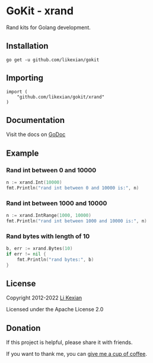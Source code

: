 # GoKit - xrand

Rand kits for Golang development.

## Installation

    go get -u github.com/likexian/gokit

## Importing

    import (
        "github.com/likexian/gokit/xrand"
    )

## Documentation

Visit the docs on [GoDoc](https://godoc.org/github.com/likexian/gokit/xrand)

## Example

### Rand int between 0 and 10000

```go
n := xrand.Int(10000)
fmt.Println("rand int between 0 and 10000 is:", n)
```

### Rand int between 1000 and 10000

```go
n := xrand.IntRange(1000, 10000)
fmt.Println("rand int between 1000 and 10000 is:", n)
```

### Rand bytes with length of 10

```go
b, err := xrand.Bytes(10)
if err != nil {
    fmt.Println("rand bytes:", b)
}
```

## License

Copyright 2012-2022 [Li Kexian](https://www.likexian.com/)

Licensed under the Apache License 2.0

## Donation

If this project is helpful, please share it with friends.

If you want to thank me, you can [give me a cup of coffee](https://www.likexian.com/donate/).
